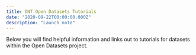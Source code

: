 ```yaml
---
title: ONT Open Datasets Tutorials
date: "2020-09-22T00:00:00.000Z"
description: "Launch note"
---
```


Below you will find helpful information and links out to tutorials for
datasets within the Open Datasets project.
